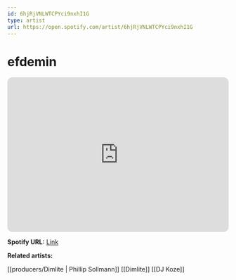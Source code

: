 ```yaml
---
id: 6hjRjVNLWTCPYci9nxhI1G
type: artist
url: https://open.spotify.com/artist/6hjRjVNLWTCPYci9nxhI1G
---
```

# efdemin

<iframe style="border-radius:12px" src="https://open.spotify.com/embed/artist/6hjRjVNLWTCPYci9nxhI1G" width="100%" height="352" frameBorder="0" allowfullscreen="" allow="autoplay; clipboard-write; encrypted-media; fullscreen; picture-in-picture" loading="lazy"></iframe>

**Spotify URL:** [Link](https://open.spotify.com/artist/6hjRjVNLWTCPYci9nxhI1G)

**Related artists:**

[[producers/Dimlite | Phillip Sollmann]]
[[Dimlite]]
[[DJ Koze]]
